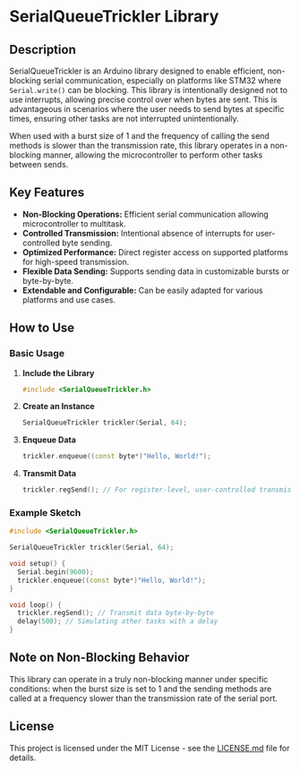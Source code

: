 # SerialQueueTrickler Library

## Description

SerialQueueTrickler is an Arduino library designed to enable efficient, non-blocking serial communication, especially on platforms like STM32 where `Serial.write()` can be blocking. This library is intentionally designed not to use interrupts, allowing precise control over when bytes are sent. This is advantageous in scenarios where the user needs to send bytes at specific times, ensuring other tasks are not interrupted unintentionally.

When used with a burst size of 1 and the frequency of calling the send methods is slower than the transmission rate, this library operates in a non-blocking manner, allowing the microcontroller to perform other tasks between sends.

## Key Features

- **Non-Blocking Operations:** Efficient serial communication allowing microcontroller to multitask.
- **Controlled Transmission:** Intentional absence of interrupts for user-controlled byte sending.
- **Optimized Performance:** Direct register access on supported platforms for high-speed transmission.
- **Flexible Data Sending:** Supports sending data in customizable bursts or byte-by-byte.
- **Extendable and Configurable:** Can be easily adapted for various platforms and use cases.

## How to Use

### Basic Usage

1. **Include the Library**

    ```cpp
    #include <SerialQueueTrickler.h>
    ```

2. **Create an Instance**

    ```cpp
    SerialQueueTrickler trickler(Serial, 64);
    ```

3. **Enqueue Data**

    ```cpp
    trickler.enqueue((const byte*)"Hello, World!");
    ```

4. **Transmit Data**

    ```cpp
    trickler.regSend(); // For register-level, user-controlled transmission.
    ```

### Example Sketch

```cpp
#include <SerialQueueTrickler.h>

SerialQueueTrickler trickler(Serial, 64);

void setup() {
  Serial.begin(9600);
  trickler.enqueue((const byte*)"Hello, World!");
}

void loop() {
  trickler.regSend(); // Transmit data byte-by-byte
  delay(500); // Simulating other tasks with a delay
}
```

## Note on Non-Blocking Behavior

This library can operate in a truly non-blocking manner under specific conditions: when the burst size is set to 1 and the sending methods are called at a frequency slower than the transmission rate of the serial port.

## License

This project is licensed under the MIT License - see the [LICENSE.md](LICENSE.md) file for details.

